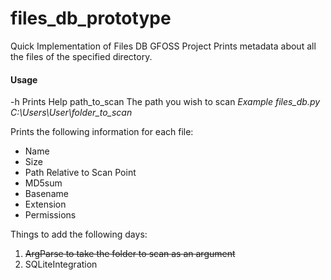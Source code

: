 # files_db_prototype
Quick Implementation of Files DB GFOSS Project
Prints metadata about all the files of the specified directory. 
#### Usage
-h Prints Help
path_to_scan The path you wish to scan
_Example files_db.py C:\Users\User\folder_to_scan_



Prints the following information for each file:
* Name
* Size
* Path Relative to Scan Point
* MD5sum
* Basename
* Extension
* Permissions

Things to add the following days:
1. ~~ArgParse to take the folder to scan as an argument~~
2. SQLiteIntegration
